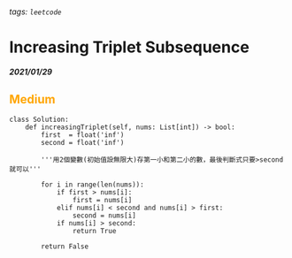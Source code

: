 ###### tags: `leetcode`
<style>
.orange {
  color: #FFA600;
}
.green{
  color: #00FF00;
}
.red{
  color: #FF0000;
}
</style>

# Increasing Triplet Subsequence
***2021/01/29***
## <span class="orange">Medium</span>
```python=
class Solution:
    def increasingTriplet(self, nums: List[int]) -> bool:
        first  = float('inf')
        second = float('inf')
        
        '''用2個變數(初始值設無限大)存第一小和第二小的數，最後判斷式只要>second就可以'''
        
        for i in range(len(nums)):
            if first > nums[i]:
                first = nums[i]
            elif nums[i] < second and nums[i] > first:
                second = nums[i]
            if nums[i] > second:
                return True
        
        return False
```